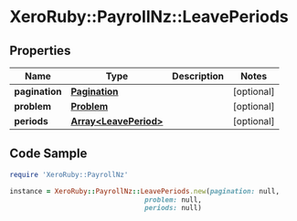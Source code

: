 # XeroRuby::PayrollNz::LeavePeriods

## Properties

Name | Type | Description | Notes
------------ | ------------- | ------------- | -------------
**pagination** | [**Pagination**](Pagination.md) |  | [optional] 
**problem** | [**Problem**](Problem.md) |  | [optional] 
**periods** | [**Array&lt;LeavePeriod&gt;**](LeavePeriod.md) |  | [optional] 

## Code Sample

```ruby
require 'XeroRuby::PayrollNz'

instance = XeroRuby::PayrollNz::LeavePeriods.new(pagination: null,
                                 problem: null,
                                 periods: null)
```


